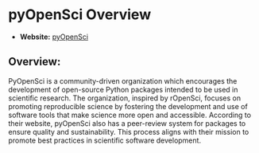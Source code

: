 # pyOpenSci Overview

- **Website:** [pyOpenSci](https://www.pyopensci.org/)

## Overview:

PyOpenSci is a community-driven organization which encourages the development of open-source Python packages intended to be used in scientific research. The organization, inspired by rOpenSci, focuses on promoting reproducible science by fostering the development and use of software tools that make science more open and accessible. According to their website, pyOpenSci also has a peer-review system for packages to ensure quality and sustainability. This process aligns with their mission to promote best practices in scientific software development. 

